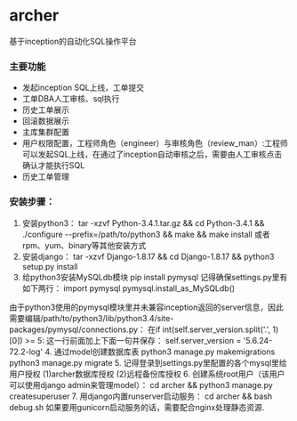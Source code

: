 # archer
基于inception的自动化SQL操作平台

### 主要功能
* 发起inception SQL上线，工单提交
* 工单DBA人工审核、sql执行
* 历史工单展示
* 回滚数据展示
* 主库集群配置
* 用户权限配置，工程师角色（engineer）与审核角色（review_man）:工程师可以发起SQL上线，在通过了inception自动审核之后，需要由人工审核点击确认才能执行SQL
* 历史工单管理

### 安装步骤：
1. 安装python3：
tar -xzvf Python-3.4.1.tar.gz && cd Python-3.4.1 && ./configure --prefix=/path/to/python3 && make && make install
或者rpm、yum、binary等其他安装方式
2. 安装django：
tar -xzvf Django-1.8.17 && cd Django-1.8.17 && python3 setup.py install
3. 给python3安装MySQLdb模块
pip install pymysql
记得确保settings.py里有如下两行：
import pymysql
pymysql.install_as_MySQLdb()

由于python3使用的pymysql模块里并未兼容inception返回的server信息，因此需要编辑/path/to/python3/lib/python3.4/site-packages/pymysql/connections.py：
在if int(self.server_version.split('.', 1)[0]) >= 5: 这一行前面加上下面一句并保存：
self.server_version = '5.6.24-72.2-log'
4. 通过model创建数据库表
python3 manage.py makemigrations
python3 manage.py migrate
5. 记得登录到settings.py里配置的各个mysql里给用户授权
(1)archer数据库授权
(2)远程备份库授权
6. 创建系统root用户（该用户可以使用django admin来管理model）：
cd archer && python3 manage.py createsuperuser
7. 用django内置runserver启动服务：
cd archer && bash debug.sh
如果要用gunicorn启动服务的话，需要配合nginx处理静态资源.
